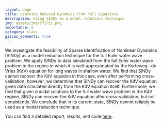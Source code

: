 ```yaml
---
layout: page
title: Learning Reduced Dynamics from Full Equations
description: Using SINDy as a model reduction technique
img: assets/img/575Pic.png
importance: 2
category: class
giscus_comments: true
---
```


We investigate the feasibility of Sparse Identification of Nonlinear Dynamics (SINDy) as a model reduction technique for the full Euler water wave problem. We apply SINDy to data simulated from the full Euler water wave problem in the regime in which it is well-approximated by the Korteweg--de Vries (KdV) equation for long waves in shallow water. We find that SINDy cannot recover the KdV equation in this case, even after performing cross-validation; however, we determine that SINDy can recover the KdV equation given data simulated directly from the KdV equation itself. Furthermore, we find that given cnoidal solutions to the full water wave problem in the KdV regime, SINDy can recover the KdV equation after cross-validation, but not consistently. We conclude that in its current state, SINDy cannot reliably be used as a model reduction technique.

You can find a detailed report, results, and code <a href='https://github.com/sichinaga/amath575_project'>here</a>.